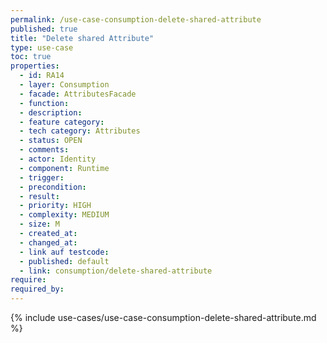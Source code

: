 ```yaml
---
permalink: /use-case-consumption-delete-shared-attribute
published: true
title: "Delete shared Attribute"
type: use-case
toc: true
properties:
  - id: RA14
  - layer: Consumption
  - facade: AttributesFacade
  - function:
  - description:
  - feature category:
  - tech category: Attributes
  - status: OPEN
  - comments:
  - actor: Identity
  - component: Runtime
  - trigger:
  - precondition:
  - result:
  - priority: HIGH
  - complexity: MEDIUM
  - size: M
  - created_at:
  - changed_at:
  - link auf testcode:
  - published: default
  - link: consumption/delete-shared-attribute
require:
required_by:
---
```


{% include use-cases/use-case-consumption-delete-shared-attribute.md %}
